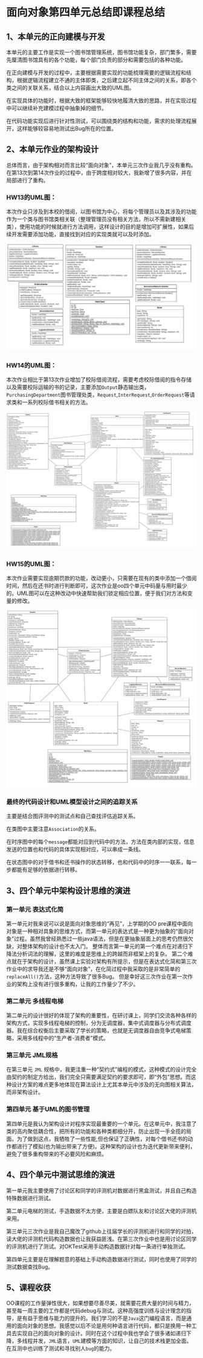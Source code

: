 # 面向对象第四单元总结即课程总结

## 1、本单元的正向建模与开发

本单元的主要工作是实现一个图书馆管理系统，图书馆功能复杂，部门繁多，需要先厘清图书馆具有的各个功能，每个部门负责的部分和需要包括的各种功能。

在正向建模与开发的过程中，主要根据需要实现的功能梳理需要的逻辑流程和结构，根据逻辑流程建立不通的主体即类，之后建立起不同主体之间的关系，即各个类之间的关联关系，结合以上内容画出大致的UML图。

在实现具体的功能时，根据大致的框架能够较快地履清大致的思路，并在实现过程中可以继续补充建模过程中抽象掉的细节。

在代码功能实现后进行针对性测试，可以围绕类的结构和功能，需求的处理流程展开，这样能够较容易地测试出Bug所在的位置。

## 2、本单元作业的架构设计
总体而言，由于架构相对而言比较“面向对象”，本单元三次作业我几乎没有重构。在第13次到第14次作业的过程中，由于跨度相对较大，我新增了很多内容，并在局部进行了重构。

### HW13的UML图：
本次作业只涉及到本校的借阅，以图书馆为中心，将每个管理员以及其涉及的功能作为一个类与图书馆类相关联（整理管理员没有相关方法，所以不需新建相关类），使用功能的时候就进行方法调用，这样设计的目的是增加可扩展性，如果后续开发需要添加功能，直接找到对应的实现类就可以及时添加。

![UML](img/hw13_uml.png)

### HW14的UML图：
本次作业相比于第13次作业增加了校际借阅流程，需要考虑校际借阅的指令存储以及需要校际运输的书的记录，主要添加`Output`静态输出类，`PurchasingDepartment`图书管理处类，`Request`,`InterRequest`,`OrderRequest`等请求类和一系列校际借书相关的方法。

![UML](img/hw14_uml.png)

### HW15的UML图：
本次作业需要实现逾期罚款的功能，改动更小，只需要在现有的类中添加一个借阅时间，然后在还书时进行判断即可，这次作业是oo四个单元中码量与用时最少的。UML图可以在这种改动中快速帮助我们锁定相应位置，便于我们对方法和变量的修改。

![UML](img/hw15_uml.png)

### 最终的代码设计和UML模型设计之间的追踪关系

主要是结合图评测中的测试点和自己查找评估追踪关系。

在类图中主要注意`Association`的关系。
    
在时序图中的每个`message`都能对应到代码中的方法，方法在类内部的实现，信息发送的位置也和代码的具体实现相对应，可以串成一条线。

在状态图中的对于借书和还书操作的状态转移，也和代码中的时序一一联系，每一步都能有足够的依据进行转移。

## 3、四个单元中架构设计思维的演进

### 第一单元 表达式化简

第一单元对我来说可以说是面向对象思维的“再见”，上学期的OO pre课程中面向对象是一种相对具象的思维方式，而第一单元的表达式是一种更为抽象的“面向对象”过程。虽然我曾经熟悉过一些java语法，但是在更抽象层面上的思考仍然很欠缺，对整体架构的设计也不太入门。
整体而言第一单元的第一个难点在对递归下降法分析词法的理解，这里的难度是思维上的跨越而非框架上的复杂。
第二个难点就在于架构的设计，虽然课上实验对架构有所提示，但是在表达式化简和第三次作业中的求导我还是不够“面向对象”，在化简过程中我采取的是非常简单的`replaceAll()`方法，这种方法导致了很多Bug。
但是幸好这三次作业在第一次作业的架构上没有进行很多重构，让我的工作量少了不少。

### 第二单元 多线程电梯

第二单元的设计很好的体现了架构的重要性，在研讨课上，同学们交流各种各样的架构方式，实现多线程电梯的控制，分为无调度器，集中式调度器与分布式调度器。我在综合权衡后主要采取了学长的策略，也就是无调度器自由竞争式电梯策略，采用多线程中的“生产者-消费者”模式。

### 第三单元 JML规格

在第三单元 `JML` 规格中，我更注重一种“契约式”编程的模式，这种模式的设计完全由契约的制定方给出，我们完全只需要满足契约的要求即可，即“外包”思想。而这种设计方案的难点更多地体现在算法设计上尤其本单元中涉及的无向图相关算法，而非架构设计。

### 第四单元 基于UML的图书管理

第四单元是我认为架构设计对程序实现最重要的一个单元。在这单元中，我注意了类的高内聚低耦合性，把所有的功能和各种类都细分开，防止出现一手全揽的局面。为了做到这点，我牺牲了一些性能,但也保证了正确性，对每个借书还书的动作都进行了模拟(也为输出带来了方便)。这种架构的设计也为迭代更新带来便利，避免了很多重构带来的不必要风险和麻烦。

## 4、四个单元中测试思维的演进

第一单元我主要使用了讨论区和同学的评测机对数据进行黑盒测试，并且自己构造特殊数据进行测试。

第二单元电梯的测试，手造数据不太方便，主要是白嫖队友和讨论区大佬的评测机来用。

第三单元三次作业是我自己魔改了github上往届学长的评测机进行和同学的对拍，读大佬的评测机代码构造数据也让我获益匪浅。在第三次作业中也是用讨论区同学的评测机进行了测试。对OKTest采用手动构造数据针对每一条进行单独测试。

第四单元主要是在理解题意的基础上手动构造数据进行测试，同时也使用了同学的测试数据查找Bug。

## 5、课程收获

OO课程的工作量弹性很大，如果想要尽善尽美，就需要花费大量的时间与精力，甚至每一周主要的工作都是代码debug与测试。这种高强度训练与设计理念的指导，是有益于思维与能力的提升的。我们学习的不是`Java`这门编程语言，而是通用的面向对象的思想。我感觉以后不论是用何种语言进行代码，都只是换用一种工具去实现自己的面向对象的设计。同时在这个过程中我也学会了很多诸如递归下降，多线程并发，`JML`语言，`UML`建模等方面的知识，让自己的技术栈更加全面。在互测中也训练了测试和寻找别人`bug`的能力。